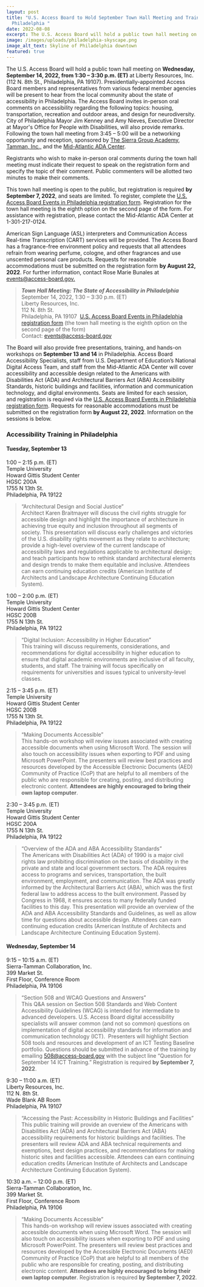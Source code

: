 ```yaml
---
layout: post
title: "U.S. Access Board to Hold September Town Hall Meeting and Trainings in
  Philadelphia "
date: 2022-08-08
excerpt: The U.S. Access Board will hold a public town hall meeting on Wednesday, September 14, 2022, from 1:30 – 3:30 p.m. (ET) at Liberty Resources, Inc. in Philadelphia. Presidentially-appointed Access Board members and representatives from various federal member agencies will be present to hear from the local community about the state of accessibility in Philadelphia. Following the town hall meeting from 3:45 – 5:00 will be a networking opportunity and reception, sponsored by The Sierra Group Academy, Tamman, Inc., and the Mid-Atlantic ADA Center. Additionally, the Board will provide free presentations, trainings, and hands-on workshops on accessibility of the built environment and information and communication technology on September 13 and 14 in Philadelphia. Seats are limited for the town hall and trainings, and registration is required via . . .
image: /images/uploads/philadelphia-skyscape.png
image_alt_text: Skyline of Philadelphia downtown
featured: true
---
```

The U.S. Access Board will hold a public town hall meeting on **Wednesday, September 14, 2022, from 1:30 – 3:30 p.m. (ET)** at Liberty Resources, Inc. (112 N. 8th St., Philadelphia, PA 19107). Presidentially-appointed Access Board members and representatives from various federal member agencies will be present to hear from the local community about the state of accessibility in Philadelphia. The Access Board invites in-person oral comments on accessibility regarding the following topics: housing, transportation, recreation and outdoor areas, and design for neurodiversity. City of Philadelphia Mayor Jim Kenney and Amy Nieves, Executive Director at Mayor's Office for People with Disabilities, will also provide remarks. Following the town hall meeting from 3:45 – 5:00 will be a networking opportunity and reception, sponsored by [The Sierra Group Academy](https://www.thesierragroup.com/), [Tamman, Inc.,](https://tammaninc.com/) and the [Mid-Atlantic ADA Center](https://www.adainfo.org/).

Registrants who wish to make in-person oral comments during the town hall meeting must indicate their request to speak on the registration form and specify the topic of their comment. Public commenters will be allotted two minutes to make their comments. 

This town hall meeting is open to the public, but registration is required **by September 7, 2022**, and seats are limited. To register, complete the [U.S. Access Board Events in Philadelphia registration form](https://web.cvent.com/event/7ebeeb80-e968-4510-9bb8-ad1ab901d129/regProcessStep1?RefId=pub&rp=81a1a9d5-f1fa-4b08-b171-8fab1c2d8b14). Registration for the town hall meeting is the eighth option on the second page of the form. For assistance with registration, please contact the Mid-Atlantic ADA Center at 1-301-217-0124. 

American Sign Language (ASL) interpreters and Communication Access Real-time Transcription (CART) services will be provided. The Access Board has a fragrance-free environment policy and requests that all attendees refrain from wearing perfume, cologne, and other fragrances and use unscented personal care products. Requests for reasonable accommodations must be submitted on the registration form **by August 22, 2022**. For further information, contact Rose Marie Bunales at [events@access-board.gov.](mailto:events@access-board.gov) 

> ***Town Hall Meeting: The State of Accessibility in Philadelphia*** \
> September 14, 2022, 1:30 – 3:30 p.m. (ET) \
> Liberty Resources, Inc. \
> 112 N. 8th St. \
> Philadelphia, PA 19107 
> [U.S. Access Board Events in Philadelphia registration form](https://web.cvent.com/event/7ebeeb80-e968-4510-9bb8-ad1ab901d129/regProcessStep1?RefId=pub&rp=81a1a9d5-f1fa-4b08-b171-8fab1c2d8b14) (the town hall meeting is the eighth option on the second page of the form) \
> Contact: [events@access-board.gov](mailto:events@access-board.gov) 

The Board will also provide free presentations, training, and hands-on workshops on **September 13 and 14** in Philadelphia. Access Board Accessibility Specialists, staff from U.S. Department of Education’s National Digital Access Team, and staff from the Mid-Atlantic ADA Center will cover accessibility and accessible design related to the Americans with Disabilities Act (ADA) and Architectural Barriers Act (ABA) Accessibility Standards, historic buildings and facilities, information and communication technology, and digital environments. Seats are limited for each session, and registration is required via the [U.S. Access Board Events in Philadelphia registration form](https://web.cvent.com/event/7ebeeb80-e968-4510-9bb8-ad1ab901d129/regProcessStep1?RefId=pub&rp=81a1a9d5-f1fa-4b08-b171-8fab1c2d8b14). Requests for reasonable accommodations must be submitted on the registration form **by August 22, 2022**. Information on the sessions is below.  

### Accessibility Training in Philadelphia
#### Tuesday, September 13
1:00 – 2:15 p.m. (ET) \
Temple University \
Howard Gittis Student Center \
HGSC 200A \
1755 N 13th St. \
Philadelphia, PA 19122

> “Architectural Design and Social Justice” \
> Architect Karen Braitmayer will discuss the civil rights struggle for accessible design and highlight the importance of architecture in achieving true equity and inclusion throughout all segments of society. This presentation will discuss early challenges and victories of the U.S. disability rights movement as they relate to architecture; provide a high-level overview of the current landscape of accessibility laws and regulations applicable to architectural design; and teach participants how to rethink standard architectural elements and design trends to make them equitable and inclusive. Attendees can earn continuing education credits (American Institute of Architects and Landscape Architecture Continuing Education System). 

1:00 – 2:00 p.m. (ET) \
Temple University \
Howard Gittis Student Center \
HGSC 200B \
1755 N 13th St. \
Philadelphia, PA 19122 

> “Digital Inclusion: Accessibility in Higher Education” \
> This training will discuss requirements, considerations, and recommendations for digital accessibility in higher education to ensure that digital academic environments are inclusive of all faculty, students, and staff. The training will focus specifically on requirements for universities and issues typical to university-level classes. 

2:15 – 3:45 p.m. (ET) \
Temple University \
Howard Gittis Student Center \
HGSC 200B \
1755 N 13th St. \
Philadelphia, PA 19122 

> “Making Documents Accessible” \
> This hands-on workshop will review issues associated with creating accessible documents when using Microsoft Word. The session will also touch on accessibility issues when exporting to PDF and using Microsoft PowerPoint. The presenters will review best practices and resources developed by the Accessible Electronic Documents (AED) Community of Practice (CoP) that are helpful to all members of the public who are responsible for creating, posting, and distributing electronic content. **Attendees are highly encouraged to bring their own laptop computer**. 

2:30 – 3:45 p.m. (ET) \
Temple University \
Howard Gittis Student Center \
HGSC 200A \
1755 N 13th St. \
Philadelphia, PA 19122 

> “Overview of the ADA and ABA Accessibility Standards” \
> The Americans with Disabilities Act (ADA) of 1990 is a major civil rights law prohibiting discrimination on the basis of disability in the private and state and local government sectors. The ADA requires access to programs and services, transportation, the built environment, employment, and communication. The ADA was greatly informed by the Architectural Barriers Act (ABA), which was the first federal law to address access to the built environment. Passed by Congress in 1968, it ensures access to many federally funded facilities to this day. This presentation will provide an overview of the ADA and ABA Accessibility Standards and Guidelines, as well as allow time for questions about accessible design. Attendees can earn continuing education credits (American Institute of Architects and Landscape Architecture Continuing Education System).  

#### Wednesday, September 14
9:15 – 10:15 a.m. (ET) \
Sierra-Tamman Collaboration, Inc. \
399 Market St. \
First Floor, Conference Room \
Philadelphia, PA 19106 

> “Section 508 and WCAG Questions and Answers” \
> This Q&A session on Section 508 Standards and Web Content Accessibility Guidelines (WCAG) is intended for intermediate to advanced developers. U.S. Access Board digital accessibility specialists will answer common (and not so common) questions on implementation of digital accessibility standards for information and communication technology (ICT).  Presenters will highlight Section 508 tools and resources and development of an ICT Testing Baseline portfolio. Questions should be submitted in advance of the training by emailing [508@access-board.gov](mailto:508@access-board.gov) with the subject line “Question for September 14 ICT Training.” Registration is required **by September 7, 2022**. 

9:30 – 11:00 a.m. (ET) \
Liberty Resources, Inc. \
112 N. 8th St. \
Wade Blank AB Room \
Philadelphia, PA 19107 

> “Accessing the Past: Accessibility in Historic Buildings and Facilities” \
> This public training will provide an overview of the Americans with Disabilities Act (ADA) and Architectural Barriers Act (ABA) accessibility requirements for historic buildings and facilities. The presenters will review ADA and ABA technical requirements and exemptions, best design practices, and recommendations for making historic sites and facilities accessible. Attendees can earn continuing education credits (American Institute of Architects and Landscape Architecture Continuing Education System). 

10:30 a.m. – 12:00 p.m. (ET) \
Sierra-Tamman Collaboration, Inc. \
399 Market St. \
First Floor, Conference Room \
Philadelphia, PA 19106 

> “Making Documents Accessible” \
> This hands-on workshop will review issues associated with creating accessible documents when using Microsoft Word. The session will also touch on accessibility issues when exporting to PDF and using Microsoft PowerPoint. The presenters will review best practices and resources developed by the Accessible Electronic Documents (AED) Community of Practice (CoP) that are helpful to all members of the public who are responsible for creating, posting, and distributing electronic content. **Attendees are highly encouraged to bring their own laptop computer**. Registration is required **by September 7, 2022**.
